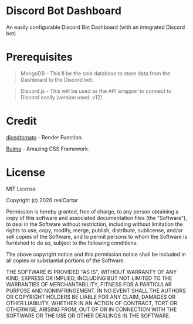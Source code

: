 # Discord Bot Dashboard
An easily configurable Discord Bot Dashboard (with an integrated Discord bot)

# Prerequisites

 > MongoDB - This'll be the sole database to store data from the Dashboard to the Discord bot.
 
 > Discord.js - This will be used as the API wrapper to connect to Discord easily (version used: v12)

# Credit


[dicedtomato](https://github.com/dicedtomatoreal) - Render Function.

[Bulma](https://bulma.io) - Amazing CSS Framework.

# License 
MIT License

Copyright (c) 2020 realCartar

Permission is hereby granted, free of charge, to any person obtaining a copy
of this software and associated documentation files (the "Software"), to deal
in the Software without restriction, including without limitation the rights
to use, copy, modify, merge, publish, distribute, sublicense, and/or sell
copies of the Software, and to permit persons to whom the Software is
furnished to do so, subject to the following conditions:

The above copyright notice and this permission notice shall be included in all
copies or substantial portions of the Software.

THE SOFTWARE IS PROVIDED "AS IS", WITHOUT WARRANTY OF ANY KIND, EXPRESS OR
IMPLIED, INCLUDING BUT NOT LIMITED TO THE WARRANTIES OF MERCHANTABILITY,
FITNESS FOR A PARTICULAR PURPOSE AND NONINFRINGEMENT. IN NO EVENT SHALL THE
AUTHORS OR COPYRIGHT HOLDERS BE LIABLE FOR ANY CLAIM, DAMAGES OR OTHER
LIABILITY, WHETHER IN AN ACTION OF CONTRACT, TORT OR OTHERWISE, ARISING FROM,
OUT OF OR IN CONNECTION WITH THE SOFTWARE OR THE USE OR OTHER DEALINGS IN THE
SOFTWARE.
